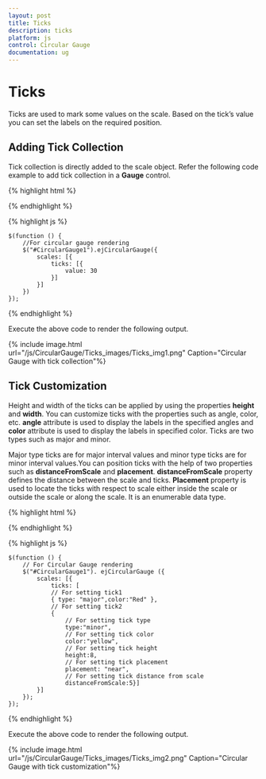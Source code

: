 ```yaml
---
layout: post
title: Ticks
description: ticks
platform: js
control: Circular Gauge
documentation: ug
---
```


# Ticks

Ticks are used to mark some values on the scale. Based on the tick’s value you can set the labels on the required position.

## Adding Tick Collection 

Tick collection is directly added to the scale object. Refer the following code example to add tick collection in a **Gauge** control.

{% highlight html %}

<div id="CircularGauge1"></div>

{% endhighlight %}

{% highlight js %}


    $(function () {
        //For circular gauge rendering
        $("#CircularGauge1").ejCircularGauge({
            scales: [{
                ticks: [{
                    value: 30
                }]
            }]
        })
    });


{% endhighlight %}



Execute the above code to render the following output.

{% include image.html url="/js/CircularGauge/Ticks_images/Ticks_img1.png" Caption="Circular Gauge with tick collection"%}

## Tick Customization

Height and width of the ticks can be applied by using the properties **height** and **width**. You can customize ticks with the properties such as angle, color, etc. **angle** attribute is used to display the labels in the specified angles and **color** attribute is used to display the labels in specified color. Ticks are two types such as major and minor.

Major type ticks are for major interval values and minor type ticks are for minor interval values.You can position ticks with the help of two properties such as **distanceFromScale** and **placement**. **distanceFromScale** property defines the distance between the scale and ticks.  **Placement** property is used to locate the ticks with respect to scale either inside the scale or outside the scale or along the scale. It is an enumerable data type.

{% highlight html %}

<div id="CircularGauge1"></div>

{% endhighlight %}

{% highlight js %}

 
    $(function () {
        // For Circular Gauge rendering
        $("#CircularGauge1"). ejCircularGauge ({
            scales: [{
                ticks: [
                // For setting tick1
                { type: "major",color:"Red" },
                // For setting tick2
                {
                    // For setting tick type
                    type:"minor",
                    // For setting tick color
                    color:"yellow",
                    // For setting tick height
                    height:8,
                    // For setting tick placement
                    placement: "near",
                    // For setting tick distance from scale
                    distanceFromScale:5}]
            }]
        });
    });


{% endhighlight %}



Execute the above code to render the following output.

{% include image.html url="/js/CircularGauge/Ticks_images/Ticks_img2.png" Caption="Circular Gauge with tick customization"%}

